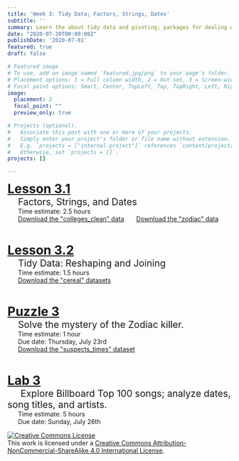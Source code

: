 ```yaml
---
title: 'Week 3: Tidy Data; Factors, Strings, Dates'
subtitle: ''
summary: Learn the about tidy data and pivoting; packages for dealing with special variable types.
date: "2020-07-20T00:00:00Z"
publishDate: '2020-07-01'
featured: true
draft: false

# Featured image
# To use, add an image named `featured.jpg/png` to your page's folder.
# Placement options: 1 = Full column width, 2 = Out-set, 3 = Screen-width
# Focal point options: Smart, Center, TopLeft, Top, TopRight, Left, Right, BottomLeft, Bottom, BottomRight
image:
  placement: 2
  focal_point: ""
  preview_only: true

# Projects (optional).
#   Associate this post with one or more of your projects.
#   Simply enter your project's folder or file name without extension.
#   E.g. `projects = ["internal-project"]` references `content/project/deep-learning/index.md`.
#   Otherwise, set `projects = []`.
projects: []

---
```



<p>
<div style="font-size:200%">
<i class="fas fa-chalkboard-teacher"></i> <a href = "/coursework/Factors_Strings_Dates.html"><b>Lesson 3.1</b> 
</a>
</div>
<div style="font-size:150%">
&nbsp; &nbsp;  Factors, Strings, and Dates</a>
</div>
&nbsp; &nbsp; &nbsp; Time estimate: 2.5 hours
<br>
&nbsp; &nbsp; &nbsp; <a href = "/coursework/colleges_clean.csv" download>Download the "colleges_clean" data</a>
&nbsp; &nbsp; &nbsp; <a href = "/coursework/zodiac.csv" download>Download the "zodiac" data</a>
</p>

<br>

<p>
<div style="font-size:200%">
<i class="fas fa-chalkboard-teacher"></i> <a href = "/coursework/Reshaping_Joining.html"><b>Lesson 3.2</b>
</a>
</div>
<div style="font-size:150%">
&nbsp; &nbsp;  Tidy Data: Reshaping and Joining
</div>
&nbsp; &nbsp; &nbsp; Time estimate: 1.5 hours
<br>
&nbsp; &nbsp; &nbsp; <a href = "/coursework/cereals.csv" download>Download the "cereal" datasets</a>
</p>

<br>

<p>
<div style="font-size:200%">
<i class="fas fa-puzzle-piece"></i> <a href = "/pas/PA_3-lubridate.html"><b>Puzzle 3</b> 
</a>
</div>
<div style="font-size:150%">
&nbsp; &nbsp;   
Solve the mystery of the Zodiac killer.
</div>
&nbsp; &nbsp; &nbsp;  Time estimate: 1 hour
<br>
&nbsp; &nbsp; &nbsp;  Due date: Thursday, July 23rd
<br>
&nbsp; &nbsp; &nbsp; <a href = "/pas/suspect_times.csv" download>Download the "suspects_times" dataset</a>
</p>

<br>

<p>
<div style="font-size:200%">
<i class="fas fa-laptop-code"></i> <a href = "/labs/Lab-3-stringr-Billboard.html"><b>Lab 3</b> 
</a>
</div>
<div style="font-size:150%">
&nbsp; &nbsp;&nbsp;  
Explore Billboard Top 100 songs; analyze dates, song titles, and artists.
</div>
&nbsp; &nbsp;  &nbsp; Time estimate: 5 hours
<br>
&nbsp; &nbsp; &nbsp; Due date: Sunday, July 26th
</p>

<a rel="license" href="http://creativecommons.org/licenses/by-nc-sa/4.0/"><img alt="Creative Commons License" style="border-width:0" src="https://i.creativecommons.org/l/by-nc-sa/4.0/88x31.png" /></a><br />This work is licensed under a <a rel="license" href="http://creativecommons.org/licenses/by-nc-sa/4.0/">Creative Commons Attribution-NonCommercial-ShareAlike 4.0 International License</a>.



